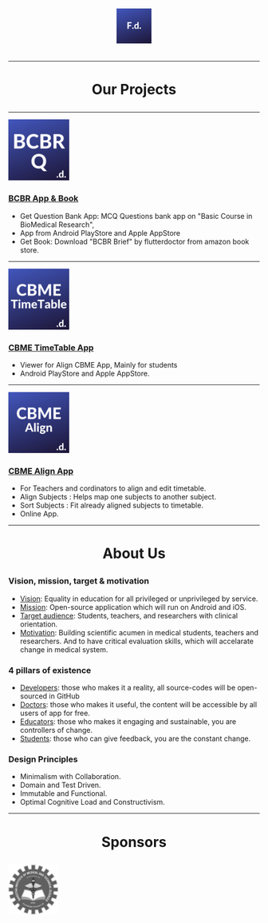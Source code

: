 # <p align="center"><img alt="FlutterDoctor.com" src="logos/FdCBlue.png" width="70"></p>
---
# <p align="center">Our Projects
---
[<img alt="FlutterDoctor.com" src="logos/BCBRCBlue.png" width="122">](BCBR/BCBR_Q_Bank.md)
### [BCBR App & Book](BCBR/BCBR_Q_Bank.md)
- Get Question Bank App: MCQ Questions bank app on "Basic Course in BioMedical Research", 
- App from Android PlayStore and Apple AppStore  
- Get Book: Download "BCBR Brief" by flutterdoctor from amazon book store. 
---
[<img alt="FlutterDoctor.com" src="logos/CBMETimeTable.png" width="122">]()
### [CBME TimeTable App]()
- Viewer for Align CBME App, Mainly for students
- Android PlayStore and Apple AppStore.  
---
[<img alt="FlutterDoctor.com" src="logos/CBMEAlign.png" width="122">]()
### [CBME Align App]()
- For Teachers and cordinators to align and edit timetable. 
- Align Subjects : Helps map one subjects to another subject.
- Sort Subjects : Fit already aligned subjects to timetable.
- Online App.
 
---
# <p align="center">About Us
### Vision, mission, target & motivation 
* [Vision](): Equality in education for all privileged or unprivileged by service.
* [Mission](): Open-source application which will run on Android and iOS. 
* [Target audience](): Students, teachers, and researchers with clinical orientation. 
* [Motivation](): Building scientific acumen in medical students, teachers and researchers. And to have critical evaluation skills, which will accelarate change in medical system. 

### 4 pillars of existence
* [Developers](): those who makes it a reality, all source-codes will be open-sourced in GitHub  
* [Doctors](): those who makes it useful, the content will be accessible by all users of app for free. 
* [Educators](): those who makes it engaging and sustainable, you are controllers of change.
* [Students](): those who can give feedback, you are the constant change. 

### Design Principles 
* Minimalism with Collaboration. 
* Domain and Test Driven.
* Immutable and Functional.
* Optimal Cognitive Load and Constructivism.

---
# <p align="center">Sponsors
<img alt="flutter doctor logo" src="logos/SponSIMATS.png" width="100">
